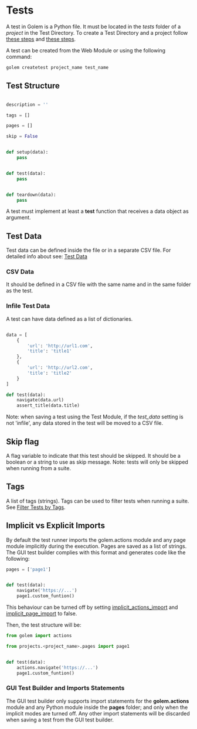 Tests
==================================================

A test in Golem is a Python file. It must be located in the *tests* folder of a *project* in the Test Directory.
To create a Test Directory and a project follow [these steps](tutorial-part-1.html#create-a-test-directory) and [these steps](tutorial-part-1.html#create-a-new-project).

A test can be created from the Web Module or using the following command:

```bash
golem createtest project_name test_name
``` 


## Test Structure

```python

description = ''

tags = []

pages = []

skip = False


def setup(data):
    pass


def test(data):
    pass


def teardown(data):
    pass
```

A test must implement at least a **test** function that receives a data object as argument.


## Test Data

Test data can be defined inside the file or in a separate CSV file.
For detailed info about see: [Test Data](test-data.html) 

### CSV Data

It should be defined in a CSV file with the same name and in the same folder as the test.

### Infile Test Data

A test can have data defined as a list of dictionaries.

```python

data = [
    {
        'url': 'http://url1.com',
        'title': 'title1'
    },
    {
        'url': 'http://url2.com',
        'title': 'title2'
    }
]

def test(data):
    navigate(data.url)
    assert_title(data.title)
```

Note: when saving a test using the Test Module, if the *test_data* setting is not 'infile', any data stored in the test will be moved to a CSV file.

## Skip flag

A flag variable to indicate that this test should be skipped.
It should be a boolean or a string to use as skip message.
Note: tests will only be skipped when running from a suite.

## Tags

A list of tags (strings).
Tags can be used to filter tests when running a suite.
See [Filter Tests by Tags](running-tests.html#filter-tests-by-tags).

## Implicit vs Explicit Imports

By default the test runner imports the golem.actions module and any page module implicitly during the execution.
Pages are saved as a list of strings.
The GUI test builder complies with this format and generates code like the following:

```python
pages = ['page1']


def test(data):
    navigate('https://...')
    page1.custom_funtion()
```

This behaviour can be turned off by setting [implicit_actions_import](settings.html#implicit-actions-import) and [implicit_page_import](settings.html#implicit-page-import) to false.

Then, the test structure will be:

```python
from golem import actions

from projects.<project_name>.pages import page1


def test(data):
    actions.navigate('https://...')
    page1.custom_funtion()
```


### GUI Test Builder and Imports Statements

The GUI test builder only supports import statements for the **golem.actions** module and any Python module
inside the **pages** folder; and only when the implicit modes are turned off.
Any other import statements will be discarded when saving a test from the GUI test builder.